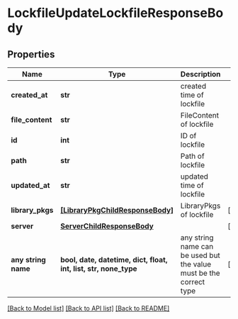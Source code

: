 # LockfileUpdateLockfileResponseBody


## Properties
Name | Type | Description | Notes
------------ | ------------- | ------------- | -------------
**created_at** | **str** | created time of lockfile | 
**file_content** | **str** | FileContent of lockfile | 
**id** | **int** | ID of lockfile | 
**path** | **str** | Path of lockfile | 
**updated_at** | **str** | updated time of lockfile | 
**library_pkgs** | [**[LibraryPkgChildResponseBody]**](LibraryPkgChildResponseBody.md) | LibraryPkgs of lockfile | [optional] 
**server** | [**ServerChildResponseBody**](ServerChildResponseBody.md) |  | [optional] 
**any string name** | **bool, date, datetime, dict, float, int, list, str, none_type** | any string name can be used but the value must be the correct type | [optional]

[[Back to Model list]](../README.md#documentation-for-models) [[Back to API list]](../README.md#documentation-for-api-endpoints) [[Back to README]](../README.md)


